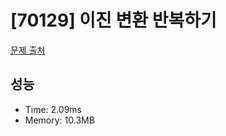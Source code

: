 # [70129] 이진 변환 반복하기

[문제 출처](https://school.programmers.co.kr/learn/courses/30/lessons/70129)

## 성능

- Time: 2.09ms
- Memory: 10.3MB
